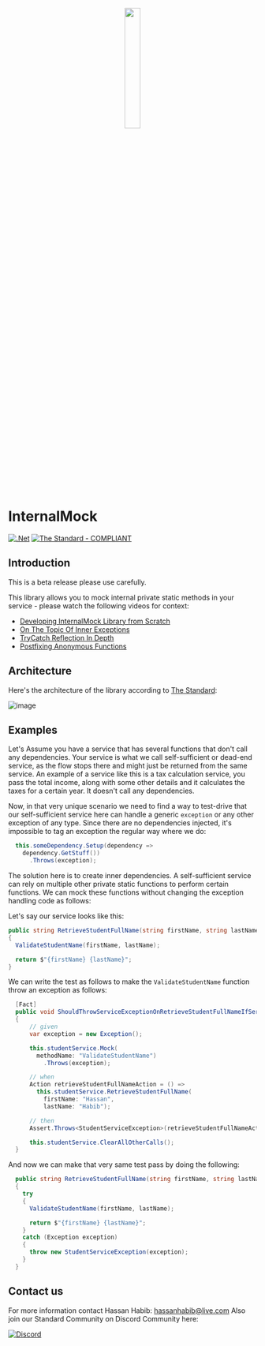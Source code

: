 <p align="center">
  <img width="25%" height="25%" src="https://github.com/hassanhabib/InternalMock/blob/master/InternalMock/InternalMock.png">
</p>


# InternalMock
[![.Net](https://github.com/hassanhabib/InternalMock/actions/workflows/dotnet.yml/badge.svg)](https://github.com/hassanhabib/InternalMock/actions/workflows/dotnet.yml)
[![The Standard - COMPLIANT](https://img.shields.io/badge/The_Standard-COMPLIANT-2ea44f)](https://github.com/hassanhabib/The-Standard)

## Introduction
This is a beta release please use carefully.

This library allows you to mock internal private static methods in your service - please watch the following videos for context:
- [Developing InternalMock Library from Scratch](https://www.youtube.com/watch?v=SuyzK2aWdqI)
- [On The Topic Of Inner Exceptions](https://www.youtube.com/watch?v=t7iBywCu35U)
- [TryCatch Reflection In Depth](https://www.youtube.com/watch?v=694A0qj6uC4)
- [Postfixing Anonymous Functions](https://www.youtube.com/watch?v=nGU8OD7CRdY)


## Architecture
Here's the architecture of the library according to [The Standard](https://github.com/hassanhabib/The-Standard):

![image](https://user-images.githubusercontent.com/1453985/164965639-ae86363c-e29b-48ef-b1b0-b39a95a860b0.png)

## Examples
Let's Assume you have a service that has several functions that don't call any dependencies. Your service is what we call self-sufficient or dead-end service, as the flow stops there and might just be returned from the same service. An example of a service like this is a tax calculation service, you pass the total income, along with some other details and it calculates the taxes for a certain year. It doesn't call any dependencies. 

Now, in that very unique scenario we need to find a way to test-drive that our self-sufficient service here can handle a generic `exception` or any other exception of any type. Since there are no dependencies injected, it's impossible to tag an exception the regular way where we do:
```csharp
  this.someDependency.Setup(dependency =>
    dependency.GetStuff())
      .Throws(exception);
```

The solution here is to create inner dependencies. A self-sufficient service can rely on multiple other private static functions to perform certain functions. We can mock these functions without changing the exception handling code as follows:

Let's say our service looks like this:
```csharp
public string RetrieveStudentFullName(string firstName, string lastName)
{
  ValidateStudentName(firstName, lastName);

  return $"{firstName} {lastName}";
}
```

We can write the test as follows to make the `ValidateStudentName` function throw an exception as follows:

```csharp
  [Fact]
  public void ShouldThrowServiceExceptionOnRetrieveStudentFullNameIfServiceErrorOccurrs3()
  {
      // given
      var exception = new Exception();

      this.studentService.Mock(
        methodName: "ValidateStudentName")
          .Throws(exception);

      // when
      Action retrieveStudentFullNameAction = () =>
        this.studentService.RetrieveStudentFullName(
          firstName: "Hassan", 
          lastName: "Habib");

      // then
      Assert.Throws<StudentServiceException>(retrieveStudentFullNameAction);

      this.studentService.ClearAllOtherCalls();
  }
```

And now we can make that very same test pass by doing the following:

```csharp
  public string RetrieveStudentFullName(string firstName, string lastName)
  {
    try
    {
      ValidateStudentName(firstName, lastName);

      return $"{firstName} {lastName}";
    }
    catch (Exception exception)
    {
      throw new StudentServiceException(exception);
    }
  }
```

## Contact us

For more information contact Hassan Habib: hassanhabib@live.com
Also join our Standard Community on Discord Community here:

[![Discord](https://discord.com/api/guilds/934130100008538142/widget.png?style=banner2)](https://discord.gg/vdPZ7hS52X)
